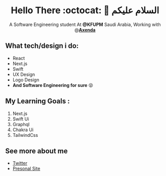 <div align="center">
  
# Hello There  :octocat:  🎨  السلام عليكم    

A Software Engineering student At **@KFUPM** Saudi Arabia, Working with @[**Axenda**](https://github.com/axenda)

</div>

## What tech/design i do:
- React 
- Next.js
- Swift 
- UX Design 
- Logo Design
- **And Software Engineering for sure** 😝

## My Learning Goals :
1.  Next.js 
2.  Swift Ui 
3.  Graphql 
4.  Chakra Ui
5.  TailwindCss

## See more about me
- [Twitter](https://twitter.com/Abdullah_Mzaien)
- [Presonal Site](https://dal.Design)

